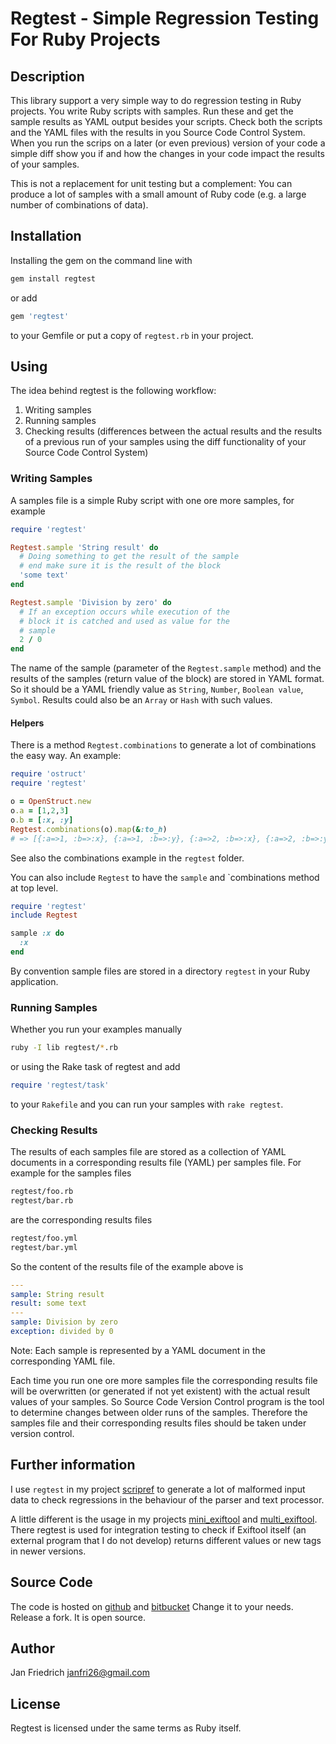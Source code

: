 # Regtest - Simple Regression Testing For Ruby Projects

## Description

This library support a very simple way to do regression testing in Ruby
projects.  You write Ruby scripts with samples. Run these and get the sample
results as YAML output besides your scripts. Check both the scripts and the YAML
files with the results in you Source Code Control System.  When you run the
scrips on a later (or even previous) version of your code a simple diff show you
if and how the changes in your code impact the results of your samples.

This is not a replacement for unit testing but a complement: You can produce a
lot of samples with a small amount of Ruby code (e.g. a large number of
combinations of data).


## Installation

Installing the gem on the command line with

```sh
gem install regtest
```

or add

```ruby
gem 'regtest'
```
to your Gemfile or put a copy of `regtest.rb` in your project.


## Using

The idea behind regtest is the following workflow:
  1. Writing samples
  2. Running samples
  3. Checking results (differences between the actual results and the results of
     a previous run of your samples using the diff functionality of your Source
     Code Control System)


### Writing Samples

A samples file is a simple Ruby script with one ore more samples, for example

```ruby
require 'regtest'

Regtest.sample 'String result' do
  # Doing something to get the result of the sample
  # end make sure it is the result of the block
  'some text'
end

Regtest.sample 'Division by zero' do
  # If an exception occurs while execution of the
  # block it is catched and used as value for the
  # sample
  2 / 0
end
```

The name of the sample (parameter of the `Regtest.sample` method) and the
results of the samples (return value of the block) are stored in YAML format. So
it should be a YAML friendly value as `String`, `Number`, `Boolean value`,
`Symbol`.  Results could also be an `Array` or `Hash` with such values.


#### Helpers

There is a method `Regtest.combinations` to generate a lot of combinations the
easy way. An example:

```ruby
require 'ostruct'
require 'regtest'

o = OpenStruct.new
o.a = [1,2,3]
o.b = [:x, :y]
Regtest.combinations(o).map(&:to_h)
# => [{:a=>1, :b=>:x}, {:a=>1, :b=>:y}, {:a=>2, :b=>:x}, {:a=>2, :b=>:y}, {:a=>3, :b=>:x}, {:a=>3, :b=>:y}]
```

See also the combinations example in the `regtest` folder.

You can also include `Regtest` to have the `sample` and `combinations method at top level.

```ruby
require 'regtest'
include Regtest

sample :x do
  :x
end
```

By convention sample files are stored in a directory `regtest` in your Ruby application.


### Running Samples

Whether you run your examples manually

```sh
ruby -I lib regtest/*.rb
```

or using the Rake task of regtest and add

```ruby
require 'regtest/task'
```

to your `Rakefile` and you can run your samples with `rake regtest`.


### Checking Results

The results of each samples file are stored as a collection of YAML documents in
a corresponding results file (YAML) per samples file.  For example for the
samples files

```sh
regtest/foo.rb
regtest/bar.rb
```

are the corresponding results files

```sh
regtest/foo.yml
regtest/bar.yml
```

So the content of the results file of the example above is

```yaml
---
sample: String result
result: some text
---
sample: Division by zero
exception: divided by 0
```

Note: Each sample is represented by a YAML document in the corresponding YAML
file.

Each time you run one ore more samples file the corresponding results file will
be overwritten (or generated if not yet existent) with the actual result values
of your samples.  So Source Code Version Control program is the tool to
determine changes between older runs of the samples.  Therefore the samples file
and their corresponding results files should be taken under version control.


## Further information

I use `regtest` in my project [scripref](https://github.com/janfri/scripref) to
generate a lot of malformed input data to check regressions in the behaviour of
the parser and text processor.

A little different is the usage in my projects
[mini_exiftool](https://github.com/janfri/mini_exiftool/tree/master/regtest) and
[multi_exiftool](https://github.com/janfri/multi_exiftool-redesign/tree/master/regtest).
There regtest is used for integration testing to check if Exiftool itself (an
external program that I do not develop) returns different values or new tags in
newer versions.


## Source Code

The code is hosted on [github](https://github.com/janfri/regtest) and
[bitbucket](https://bitbucket.org/janfri/regtest) Change it to your needs.
Release a fork. It is open source.

## Author

Jan Friedrich <janfri26@gmail.com>

## License

Regtest is licensed under the same terms as Ruby itself.
